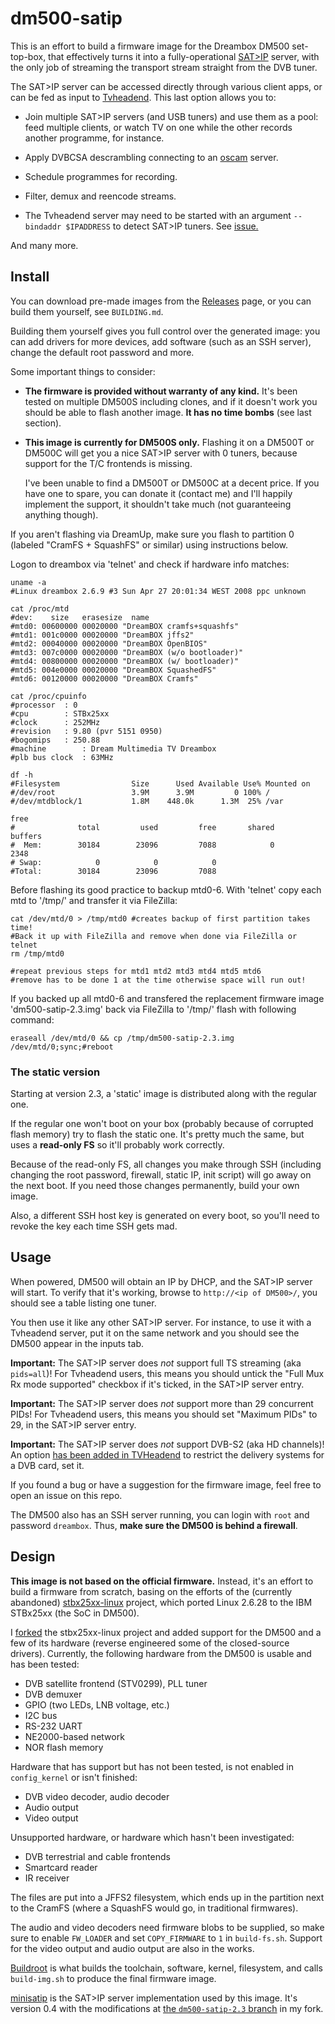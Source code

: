# dm500-satip

This is an effort to build a firmware image for the Dreambox
DM500 set-top-box, that effectively turns it into a
fully-operational [SAT>IP] server, with the only job of
streaming the transport stream straight from the DVB tuner.

The SAT>IP server can be accessed directly through various client
apps, or can be fed as input to [Tvheadend]. This last option
allows you to:

 - Join multiple SAT>IP servers (and USB tuners) and use them
   as a pool: feed multiple clients, or watch TV on one while
   the other records another programme, for instance.

 - Apply DVBCSA descrambling connecting to an [oscam] server.

 - Schedule programmes for recording.

 - Filter, demux and reencode streams.
 
 - The Tvheadend server may need to be started with an argument
   `--bindaddr $IPADDRESS` to detect SAT>IP tuners. See [issue.](https://github.com/openwrt/packages/issues/16500)

And many more.

## Install

You can download pre-made images from the [Releases] page,
or you can build them yourself, see `BUILDING.md`.

Building them yourself gives you full control over the generated
image: you can add drivers for more devices, add software (such
as an SSH server), change the default root password and more.

Some important things to consider:

 - **The firmware is provided without warranty of any kind.**
   It's been tested on multiple DM500S including clones, and if it
   doesn't work you should be able to flash another image.
   **It has no time bombs** (see last section).

 - **This image is currently for DM500S only.** Flashing it on
   a DM500T or DM500C will get you a nice SAT>IP server with 0
   tuners, because support for the T/C frontends is missing.

   I've been unable to find a DM500T or DM500C at a decent price.
   If you have one to spare, you can donate it (contact me) and
   I'll happily implement the support, it shouldn't take much (not
   guaranteeing anything though).

If you aren't flashing via DreamUp, make sure you flash to partition
0 (labeled "CramFS + SquashFS" or similar) using instructions below.

Logon to dreambox via 'telnet' and check if hardware info matches:
```
uname -a
#Linux dreambox 2.6.9 #3 Sun Apr 27 20:01:34 WEST 2008 ppc unknown

cat /proc/mtd
#dev:    size   erasesize  name
#mtd0: 00600000 00020000 "DreamBOX cramfs+squashfs"
#mtd1: 001c0000 00020000 "DreamBOX jffs2"
#mtd2: 00040000 00020000 "DreamBOX OpenBIOS"
#mtd3: 007c0000 00020000 "DreamBOX (w/o bootloader)"
#mtd4: 00800000 00020000 "DreamBOX (w/ bootloader)"
#mtd5: 004e0000 00020000 "DreamBOX SquashedFS"
#mtd6: 00120000 00020000 "DreamBOX Cramfs"

cat /proc/cpuinfo 
#processor	: 0
#cpu		: STBx25xx
#clock		: 252MHz
#revision	: 9.80 (pvr 5151 0950)
#bogomips	: 250.88
#machine		: Dream Multimedia TV Dreambox
#plb bus clock	: 63MHz

df -h
#Filesystem                Size      Used Available Use% Mounted on
#/dev/root                 3.9M      3.9M         0 100% /
#/dev/mtdblock/1           1.8M    448.0k      1.3M  25% /var

free
#              total         used         free       shared      buffers
#  Mem:        30184        23096         7088            0         2348
# Swap:            0            0            0
#Total:        30184        23096         7088
```
Before flashing its good practice to backup mtd0-6. With 'telnet' copy 
each mtd to '/tmp/' and transfer it via FileZilla:
```
cat /dev/mtd/0 > /tmp/mtd0 #creates backup of first partition takes time!
#Back it up with FileZilla and remove when done via FileZilla or telnet
rm /tmp/mtd0

#repeat previous steps for mtd1 mtd2 mtd3 mtd4 mtd5 mtd6
#remove has to be done 1 at the time otherwise space will run out!
```
If you backed up all mtd0-6 and transfered the replacement firmware image
'dm500-satip-2.3.img' back via FileZilla to '/tmp/' flash with following command:
```
eraseall /dev/mtd/0 && cp /tmp/dm500-satip-2.3.img /dev/mtd/0;sync;#reboot
```

### The static version

Starting at version 2.3, a 'static' image is distributed along with
the regular one.

If the regular one won't boot on your box (probably because of
corrupted flash memory) try to flash the static one. It's pretty
much the same, but uses a **read-only FS** so it'll probably work
correctly.

Because of the read-only FS, all changes you make through SSH
(including changing the root password, firewall, static IP, init
script) will go away on the next boot. If you need those changes
permanently, build your own image.

Also, a different SSH host key is generated on every boot, so you'll
need to revoke the key each time SSH gets mad.

## Usage

When powered, DM500 will obtain an IP by DHCP, and the
SAT>IP server will start. To verify that it's working, browse to
`http://<ip of DM500>/`, you should see a table listing one
tuner.

You then use it like any other SAT>IP server. For instance, to
use it with a Tvheadend server, put it on the same network and
you should see the DM500 appear in the inputs tab.

**Important:** The SAT>IP server does *not* support full TS
streaming (aka `pids=all`)! For Tvheadend users, this means you
should untick the "Full Mux Rx mode supported" checkbox if it's
ticked, in the SAT>IP server entry.

**Important:** The SAT>IP server does *not* support more than
29 concurrent PIDs! For Tvheadend users, this means you should
set "Maximum PIDs" to 29, in the SAT>IP server entry.

**Important:** The SAT>IP server does *not* support DVB-S2 (aka
HD channels)! An option [has been added in TVHeadend](http://tvheadend.org/issues/4466)
to restrict the delivery systems for a DVB card, set it.

If you found a bug or have a suggestion for the firmware image,
feel free to open an issue on this repo.

The DM500 also has an SSH server running, you can login with
`root` and password `dreambox`. Thus, **make sure the DM500 is
behind a firewall**.

## Design

**This image is not based on the official firmware.** Instead,
it's an effort to build a firmware from scratch, basing on the
efforts of the (currently abandoned) [stbx25xx-linux] project,
which ported Linux 2.6.28 to the IBM STBx25xx (the SoC in DM500).

I [forked][kernel-fork] the stbx25xx-linux project and added support
for the DM500 and a few of its hardware (reverse engineered some of
the closed-source drivers). Currently, the following hardware from
the DM500 is usable and has been tested:

 - DVB satellite frontend (STV0299), PLL tuner
 - DVB demuxer
 - GPIO (two LEDs, LNB voltage, etc.)
 - I2C bus
 - RS-232 UART
 - NE2000-based network
 - NOR flash memory

Hardware that has support but has not been tested, is not enabled
in `config_kernel` or isn't finished:

 - DVB video decoder, audio decoder
 - Audio output
 - Video output

Unsupported hardware, or hardware which hasn't been investigated:

 - DVB terrestrial and cable frontends
 - Smartcard reader
 - IR receiver

The files are put into a JFFS2 filesystem, which ends up in the
partition next to the CramFS (where a SquashFS would go, in traditional
firmwares).

The audio and video decoders need firmware blobs to be supplied, so make
sure to enable `FW_LOADER` and set `COPY_FIRMWARE` to `1` in `build-fs.sh`.
Support for the video output and audio output are also in the works.

[Buildroot] is what builds the toolchain, software, kernel, filesystem,
and calls `build-img.sh` to produce the final firmware image.

[minisatip] is the SAT>IP server implementation used by this image. It's
version 0.4 with the modifications at [the `dm500-satip-2.3` branch][minisatip-compare]
in my fork.



[SAT>IP]: https://en.wikipedia.org/wiki/Sat-IP
[oscam]: http://www.streamboard.tv/oscam
[minisatip]: https://github.com/catalinii/minisatip
[tvheadend]: https://tvheadend.org/
[releases]: https://github.com/mildsunrise/dm500-satip/releases
[buildroot]: https://buildroot.org
[stbx25xx-linux]: http://stbx25xx-linux.sf.net
[kernel-fork]: https://github.com/mildsunrise/stbx25xx-linux
[minisatip-compare]: https://github.com/catalinii/minisatip/compare/0.4...mildsunrise:dm500-satip-2.3
